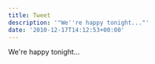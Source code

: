 ```yaml
---
title: Tweet
description: '"We''re happy tonight..."'
date: '2010-12-17T14:12:53+00:00'
---
```

We're happy tonight...
